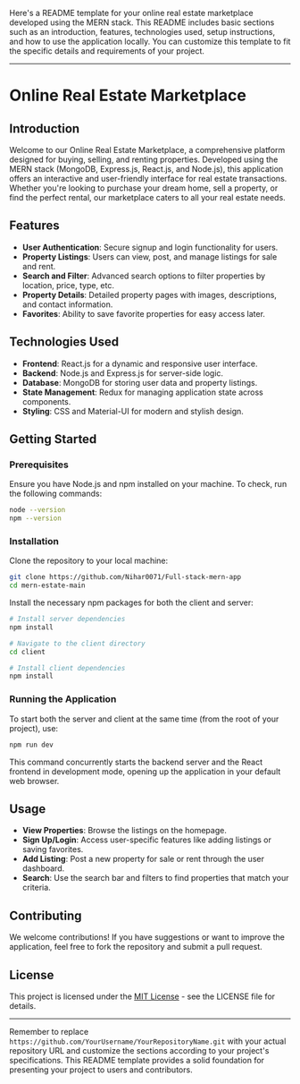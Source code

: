 Here's a README template for your online real estate marketplace developed using the MERN stack. This README includes basic sections such as an introduction, features, technologies used, setup instructions, and how to use the application locally. You can customize this template to fit the specific details and requirements of your project.

---

# Online Real Estate Marketplace

## Introduction

Welcome to our Online Real Estate Marketplace, a comprehensive platform designed for buying, selling, and renting properties. Developed using the MERN stack (MongoDB, Express.js, React.js, and Node.js), this application offers an interactive and user-friendly interface for real estate transactions. Whether you're looking to purchase your dream home, sell a property, or find the perfect rental, our marketplace caters to all your real estate needs.

## Features

- **User Authentication**: Secure signup and login functionality for users.
- **Property Listings**: Users can view, post, and manage listings for sale and rent.
- **Search and Filter**: Advanced search options to filter properties by location, price, type, etc.
- **Property Details**: Detailed property pages with images, descriptions, and contact information.
- **Favorites**: Ability to save favorite properties for easy access later.

## Technologies Used

- **Frontend**: React.js for a dynamic and responsive user interface.
- **Backend**: Node.js and Express.js for server-side logic.
- **Database**: MongoDB for storing user data and property listings.
- **State Management**: Redux for managing application state across components.
- **Styling**: CSS and Material-UI for modern and stylish design.

## Getting Started

### Prerequisites

Ensure you have Node.js and npm installed on your machine. To check, run the following commands:

```bash
node --version
npm --version
```

### Installation

Clone the repository to your local machine:

```bash
git clone https://github.com/Nihar0071/Full-stack-mern-app
cd mern-estate-main
```

Install the necessary npm packages for both the client and server:

```bash
# Install server dependencies
npm install

# Navigate to the client directory
cd client

# Install client dependencies
npm install
```

### Running the Application

To start both the server and client at the same time (from the root of your project), use:

```bash
npm run dev
```

This command concurrently starts the backend server and the React frontend in development mode, opening up the application in your default web browser.

## Usage

- **View Properties**: Browse the listings on the homepage.
- **Sign Up/Login**: Access user-specific features like adding listings or saving favorites.
- **Add Listing**: Post a new property for sale or rent through the user dashboard.
- **Search**: Use the search bar and filters to find properties that match your criteria.

## Contributing

We welcome contributions! If you have suggestions or want to improve the application, feel free to fork the repository and submit a pull request.

## License

This project is licensed under the [MIT License](LICENSE.md) - see the LICENSE file for details.

---

Remember to replace `https://github.com/YourUsername/YourRepositoryName.git` with your actual repository URL and customize the sections according to your project's specifications. This README template provides a solid foundation for presenting your project to users and contributors.
